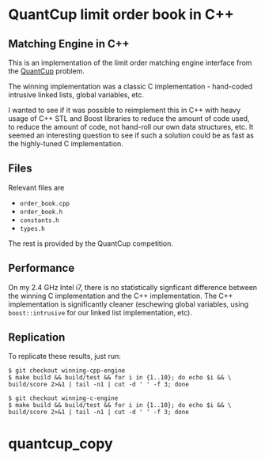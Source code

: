 QuantCup limit order book in C++
================================

## Matching Engine in C++ ##

This is an implementation of the limit order matching engine interface
from the [QuantCup][] problem.

The winning implementation was a classic C implementation - hand-coded
intrusive linked lists, global variables, etc.

I wanted to see if it was possible to reimplement this in C++ with
heavy usage of C++ STL and Boost libraries to reduce the amount of
code used, to reduce the amount of code, not hand-roll our own
data structures, etc.  It seemed an interesting question to see if such
a solution could be as fast as the highly-tuned C implementation.

## Files ##

Relevant files are

+ `order_book.cpp`
+ `order_book.h`
+ `constants.h`
+ `types.h`

The rest is provided by the QuantCup competition.

## Performance ##

On my 2.4 GHz Intel i7, there is no statistically signficant
difference between the winning C implementation and the C++
implementation.  The C++ implementation is significantly cleaner
(eschewing global variables, using `boost::intrusive` for our linked
list implementation, etc).

## Replication ##

To replicate these results, just run:

    $ git checkout winning-cpp-engine
    $ make build && build/test && for i in {1..10}; do echo $i && \
    build/score 2>&1 | tail -n1 | cut -d ' ' -f 3; done
    
    $ git checkout winning-c-engine
    $ make build && build/test && for i in {1..10}; do echo $i && \
    build/score 2>&1 | tail -n1 | cut -d ' ' -f 3; done

[QuantCup]: http://www.quantcup.org/home/spec
# quantcup_copy
